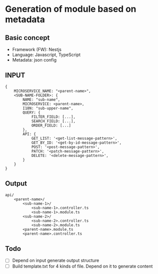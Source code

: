 <!-- Tiêu đề -->
# Generation of module based on metadata

## Basic concept
- Framework (FW): Nestjs
- Language: Javascript, TypeScript
- Metadata: json config

## INPUT
```
{
    MICROSERVICE_NAME: "<parent-name>",
    <SUB-NAME-FOLDER>: {
        NAME: "sub-name",
        MICROSERVICE: <parent-name>,
        I18N: "sub-upper-name",
        QUERY: {
            FILTER_FIELD: [...],
            SEARCH_FIELD: [...],
            ORDER_FIELD: [...]
        },
        API: {
            GET_LIST: '<get-list-message-pattern>',
            GET_BY_ID: '<get-by-id-message-pattern>',
            POST: '<post-message-pattern>',
            PATCH: '<patch-message-pattern>',
            DELETE: '<delete-message-pattern>',
        }
    }
}
```

## Output
```
api/
    <parent-name>/
        <sub-name-1>/
            <sub-name-1>.controller.ts
            <sub-name-1>.module.ts
        <sub-name-2>/
            <sub-name-2>.controller.ts
            <sub-name-2>.module.ts
        <parent-name>.module.ts
        <parent-name>.controller.ts
```

## Todo
- [ ] Depend on input generate output structure
- [ ] Build template.txt for 4 kinds of file. Depend on it to generate content